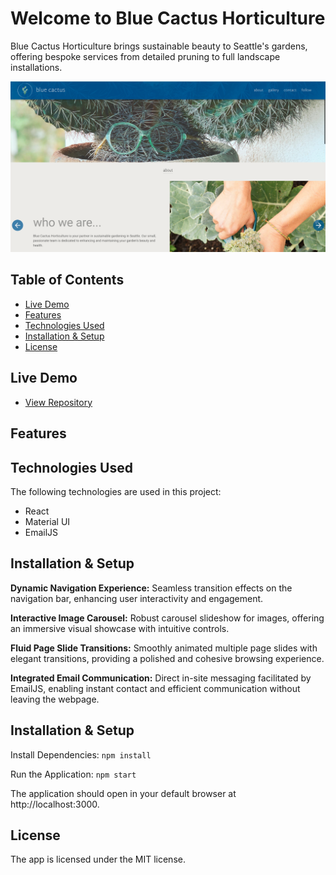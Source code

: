 # Welcome to Blue Cactus Horticulture


Blue Cactus Horticulture brings sustainable beauty to Seattle's gardens, offering bespoke services from detailed pruning to full landscape installations.

![Preview](./src/assets/img/Screenshot%20.png)

## Table of Contents
- [Live Demo](#live-demo)
- [Features](#features)
- [Technologies Used](#technologies-used)
- [Installation & Setup](#installation--setup) 
- [License](#license)

## Live Demo
* [View Repository](https://github.com/TurboTeam335/blue-cactus)
<!-- * [Launch Application]() -->

## Features



## Technologies Used

The following technologies are used in this project:

* React
* Material UI
* EmailJS

## Installation & Setup
**Dynamic Navigation Experience:**
Seamless transition effects on the navigation bar, enhancing user interactivity and engagement.

**Interactive Image Carousel:** Robust carousel slideshow for images, offering an immersive visual showcase with intuitive controls.

**Fluid Page Slide Transitions:** Smoothly animated multiple page slides with elegant transitions, providing a polished and cohesive browsing experience.

**Integrated Email Communication:** Direct in-site messaging facilitated by EmailJS, enabling instant contact and efficient communication without leaving the webpage.

## Installation & Setup

Install Dependencies:
`````npm install`````

Run the Application:
`````npm start`````

The application should open in your default browser at http://localhost:3000.

## License

The app is licensed under the MIT license.